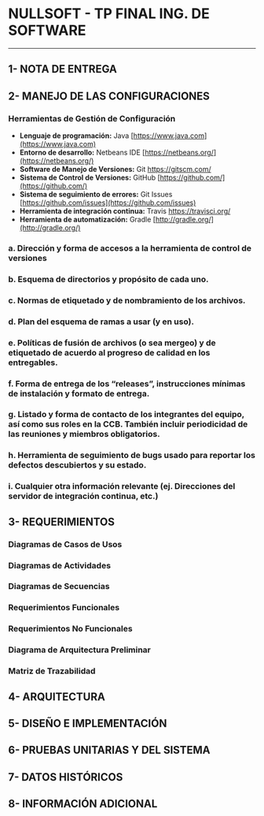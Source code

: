 # NULLSOFT - TP FINAL ING. DE SOFTWARE 

----------

## 1- NOTA DE ENTREGA
## 2- MANEJO DE LAS CONFIGURACIONES

### Herramientas de Gestión de Configuración

- **Lenguaje de programación:** Java [https://www.java.com](https://www.java.com)
- **Entorno de desarrollo:** Netbeans IDE [https://netbeans.org/](https://netbeans.org/) 
- **Software de Manejo de Versiones:** Git [https://git­scm.com/](https://git­scm.com/)
- **Sistema de Control de Versiones:** GitHub [https://github.com/](https://github.com/)
- **Sistema de seguimiento de errores:** Git Issues [https://github.com/issues](https://github.com/issues)
- **Herramienta de integración continua:** Travis [ https://travis­ci.org/]( https://travis­ci.org/)
- **Herramienta de automatización:** Gradle [http://gradle.org/](http://gradle.org/)


### a. Dirección y forma de accesos a la herramienta de control de versiones
### b. Esquema de directorios y propósito de cada uno.
### c. Normas de etiquetado y de nombramiento de los archivos.
### d. Plan del esquema de ramas a usar (y en uso).
### e. Políticas de fusión de archivos (o sea mergeo) y de etiquetado de acuerdo al progreso de calidad en los entregables.
### f. Forma de entrega de los “releases”, instrucciones mínimas de instalación y formato de entrega.
### g. Listado y forma de contacto de los integrantes del equipo, así como sus roles en la CCB. También incluir periodicidad de las reuniones y miembros obligatorios.
### h. Herramienta de seguimiento de bugs usado para reportar los defectos descubiertos y su estado.
### i. Cualquier otra información relevante (ej. Direcciones del servidor de integración continua, etc.)

## 3- REQUERIMIENTOS

### Diagramas de Casos de Usos
### Diagramas de Actividades
### Diagramas de Secuencias

### Requerimientos Funcionales
### Requerimientos No Funcionales

### Diagrama de Arquitectura Preliminar

### Matriz de Trazabilidad

## 4- ARQUITECTURA
## 5- DISEÑO E IMPLEMENTACIÓN
## 6- PRUEBAS UNITARIAS Y DEL SISTEMA
## 7- DATOS HISTÓRICOS
## 8- INFORMACIÓN ADICIONAL 
